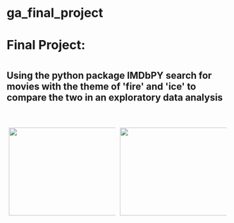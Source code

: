 # ga_final_project



<h1>Final Project:<h1>
    
<h2>Using the python package IMDbPY search for movies with the theme of 'fire' and 'ice' to compare the two in an exploratory data analysis</h2>
<br>
<br>

<div class="row" style = "display: flex;">
    <div class="column" style = "padding: 5px;">
        <img src="https://www.wsls.com/resizer/51fzrkWSMO3v-NRh8OXaWXSIjlg=/1600x899/smart/filters:format(jpeg):strip_exif(true):strip_icc(true):no_upscale(true):quality(65)/arc-anglerfish-arc2-prod-gmg.s3.amazonaws.com/public/PUIEGRLKANAN5PHGTTDDA7O2OQ.jpg"
         style="width:400px;height:200px;"/>
    </div>
    <div class="column" style ="padding: 5px;">
        <img src="https://scitechdaily.com/images/Glacier-Mountains-Ice-Snow-777x452.jpg"
             style="width:400px;height:200px;"/>
    </div>
 </div>